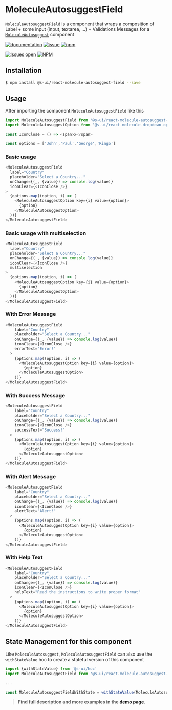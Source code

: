 # MoleculeAutosuggestField

`MoleculeAutosuggestField` is a component that wraps a composition of Label + some input (input, textarea, ...) + Validations  Messages for a [`MoleculeAutosuggest`](https://sui-components.now.sh/workbench/molecule/autosuggest/demo) component

[![documentation](https://img.shields.io/badge/read%20the%20doc-black?logo=readthedocs)](https://sui-components.vercel.app/workbench/molecule/autosuggestField/)
[![issue](https://img.shields.io/badge/report%20a%20bug-black?logo=openbugbounty&logoColor=red)](https://github.com/SUI-Components/sui-components/issues/new?&projects=4&template=bug-report.yml&assignees=&template=report-a-bug.yml&title=🪲+&labels=bug,component,molecule,autosuggestField)
[![npm](https://img.shields.io/npm/dt/%40s-ui/react-molecule-autosuggest-field?logo=npm&labelColor=black)](https://www.npmjs.com/package/@s-ui/react-molecule-autosuggest-field)

[![Issues open](https://img.shields.io/github/issues-search/SUI-Components/sui-components?query=is%3Aopen%20label%3Acomponent%20label%3AautosuggestField&logo=openbugbounty&logoColor=red&label=issues%20open&color=red)](https://github.com/SUI-Components/sui-components/issues?q=is%3Aopen+label%3Acomponent+label%3AautosuggestField)
[![NPM](https://img.shields.io/npm/l/%40s-ui%2Freact-molecule-autosuggest-field)](https://github.com/SUI-Components/sui-components/blob/main/components/molecule/autosuggestField/LICENSE.md)

## Installation

```sh
$ npm install @s-ui/react-molecule-autosuggest-field --save
```

## Usage

After importing the component `MoleculeAutosuggestField` like this

```javascript
import MoleculeAutosuggestField from '@s-ui/react-molecule-autosuggest-field'
import MoleculeAutosuggestOption from '@s-ui/react-molecule-dropdown-option'

const IconClose = () => <span>x</span>  

const options = ['John','Paul','George','Ringo']

```

### Basic usage
    
```js
<MoleculeAutosuggestField
  label="Country"
  placeholder="Select a Country..."
  onChange={(_, {value}) => console.log(value)}
  iconClear={<IconClose />}
>
  {options.map((option, i) => (
    <MoleculeAutosuggestOption key={i} value={option}>
      {option}
    </MoleculeAutosuggestOption>
  ))}
</MoleculeAutosuggestField>
```

### Basic usage with multiselection
    
```js
<MoleculeAutosuggestField
  label="Country"
  placeholder="Select a Country..."
  onChange={(_, {value}) => console.log(value)}
  iconClear={<IconClose />}
  multiselection
>
  {options.map((option, i) => (
    <MoleculeAutosuggestOption key={i} value={option}>
      {option}
    </MoleculeAutosuggestOption>
  ))}
</MoleculeAutosuggestField>
```

### With Error Message 

```js
<MoleculeAutosuggestField
    label="Country"
    placeholder="Select a Country..."
    onChange={(_, {value}) => console.log(value)}
    iconClear={<IconClose />}
    errorText="Error!"
  >
    {options.map((option, i) => (
      <MoleculeAutosuggestOption key={i} value={option}>
        {option}
      </MoleculeAutosuggestOption>
    ))}
</MoleculeAutosuggestField>
```

### With Success Message 

```js
<MoleculeAutosuggestField
    label="Country"
    placeholder="Select a Country..."
    onChange={(_, {value}) => console.log(value)}
    iconClear={<IconClose />}
    successText="Success!"
  >
    {options.map((option, i) => (
      <MoleculeAutosuggestOption key={i} value={option}>
        {option}
      </MoleculeAutosuggestOption>
    ))}
</MoleculeAutosuggestField>
```

### With Alert Message 

```js
<MoleculeAutosuggestField
    label="Country"
    placeholder="Select a Country..."
    onChange={(_, {value}) => console.log(value)}
    iconClear={<IconClose />}
    alertText="Alert!"
  >
    {options.map((option, i) => (
      <MoleculeAutosuggestOption key={i} value={option}>
        {option}
      </MoleculeAutosuggestOption>
    ))}
</MoleculeAutosuggestField>
```

### With Help Text

```js
<MoleculeAutosuggestField
    label="Country"
    placeholder="Select a Country..."
    onChange={(_, {value}) => console.log(value)}
    iconClear={<IconClose />}
    helpText="Read the instructions to write proper format"
  >
    {options.map((option, i) => (
      <MoleculeAutosuggestOption key={i} value={option}>
        {option}
      </MoleculeAutosuggestOption>
    ))}
</MoleculeAutosuggestField>
```


## State Management for this component

Like `MoleculeAutosuggest`, `MoleculeAutosuggestField` can also use the `withStateValue` hoc to create a stateful version of this component 

```js
import {withStateValue} from '@s-ui/hoc'
import MoleculeAutosuggestField from '@s-ui/react-molecule-autosuggest-field'

...

const MoleculeAutosuggestFieldWithState = withStateValue(MoleculeAutosuggestField)
```


> **Find full description and more examples in the [demo page](https://sui-components.now.sh/workbench/molecule/autosuggestField/demo).**
